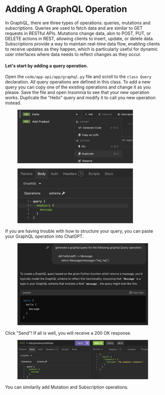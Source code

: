 # Adding A GraphQL Operation

In GraphQL, there are three types of operations: queries, mutations and subscriptions. Queries are used to fetch data and are similar to GET requests in RESTful APIs. Mutations change data, akin to POST, PUT, or DELETE actions in REST, allowing clients to insert, update, or delete data. Subscriptions provide a way to maintain real-time data flow, enabling clients to receive updates as they happen, which is particularly useful for dynamic user interfaces where data needs to reflect changes as they occur.

#### Let's start by adding a query operation.&#x20;

Open the `code/app-api/app/graphql.py` file and scroll to the `class Query` declaration. All query operations are defined in this class. To add a new query you can copy one of the existing operations and change it as you please. Save the file and open Insomnia to see that your new operation works. Duplicate the "Hello" query and modify it to call you new operation instead.&#x20;

<figure><img src="../../../.gitbook/assets/image (7).png" alt="" width="375"><figcaption></figcaption></figure>

<figure><img src="../../../.gitbook/assets/image (1) (1).png" alt="" width="375"><figcaption></figcaption></figure>

If you are having trouble with how to structure your query, you can paste your GraphQL operation into ChatGPT.&#x20;

<figure><img src="../../../.gitbook/assets/image (2) (1).png" alt=""><figcaption></figcaption></figure>

Click "Send"! If all is well, you will receive a 200 OK response.&#x20;

<figure><img src="../../../.gitbook/assets/image (3) (1).png" alt=""><figcaption></figcaption></figure>

You can similarily add Mutation and Subscription operations.&#x20;
